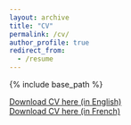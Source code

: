 ```yaml
---
layout: archive
title: "CV"
permalink: /cv/
author_profile: true
redirect_from:
  - /resume
---
```


{% include base_path %}

[Download CV here (in English)](files/CV.pdf)
<br>
[Download CV here (in French)](files/CV_fr.pdf)
